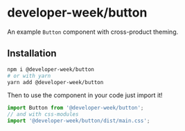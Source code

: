 # developer-week/button

An example `Button` component with cross-product theming.

## Installation

```sh
npm i @developer-week/button
# or with yarn
yarn add @developer-week/button
```

Then to use the component in your code just import it!

```js
import Button from '@developer-week/button';
// and with css-modules
import '@developer-week/button/dist/main.css';
```
